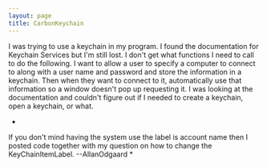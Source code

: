```yaml
---
layout: page
title: CarbonKeychain
---
```


I was trying to use a keychain in my program. I found the documentation for Keychain Services but I'm still lost. I don't get what functions I need to call to do the following. I want to allow a user to specify a computer to connect to along with a user name and password and store the information in a keychain. Then when they want to connect to it, automatically use that information so a window doesn't pop up requesting it. I was looking at the documentation and couldn't figure out if I needed to create a keychain, open a keychain, or what.

*
If you don't mind having the system use the label is account name then I posted code together with my question on how to change the KeyChainItemLabel. --AllanOdgaard
*

